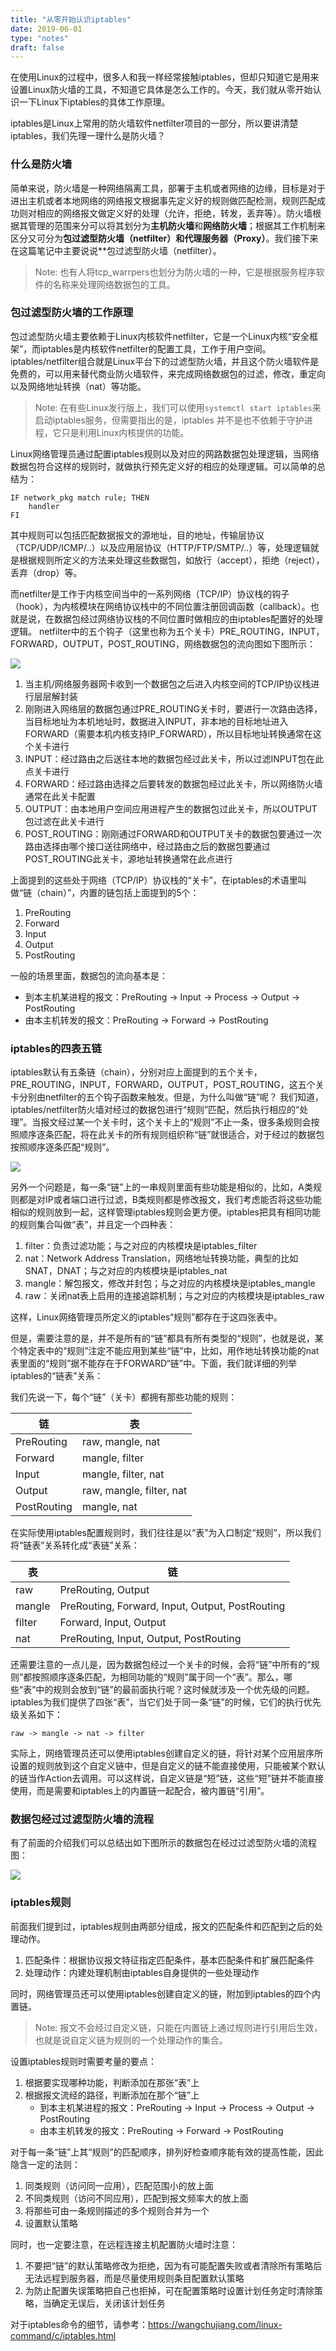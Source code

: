 ```yaml
---
title: "从零开始认识iptables"
date: 2019-06-01
type: "notes"
draft: false
---
```


在使用Linux的过程中，很多人和我一样经常接触iptables，但却只知道它是用来设置Linux防火墙的工具，不知道它具体是怎么工作的。今天，我们就从零开始认识一下Linux下iptables的具体工作原理。

iptables是Linux上常用的防火墙软件netfilter项目的一部分，所以要讲清楚iptables，我们先理一理什么是防火墙？

### 什么是防火墙

简单来说，防火墙是一种网络隔离工具，部署于主机或者网络的边缘，目标是对于进出主机或者本地网络的网络报文根据事先定义好的规则做匹配检测，规则匹配成功则对相应的网络报文做定义好的处理（允许，拒绝，转发，丢弃等）。防火墙根据其管理的范围来分可以将其划分为**主机防火墙**和**网络防火墙**；根据其工作机制来区分又可分为**包过滤型防火墙（netfilter）**和**代理服务器（Proxy）**。我们接下来在这篇笔记中主要说说**包过滤型防火墙（netfilter）。

> Note: 也有人将tcp_warrpers也划分为防火墙的一种，它是根据服务程序软件的名称来处理网络数据包的工具。

### 包过滤型防火墙的工作原理

包过滤型防火墙主要依赖于Linux内核软件netfilter，它是一个Linux内核“安全框架”，而iptables是内核软件netfilter的配置工具，工作于用户空间。iptables/netfilter组合就是Linux平台下的过滤型防火墙，并且这个防火墙软件是免费的，可以用来替代商业防火墙软件，来完成网络数据包的过滤，修改，重定向以及网络地址转换（nat）等功能。

> Note: 在有些Linux发行版上，我们可以使用`systemctl start iptables`来启动iptables服务，但需要指出的是，iptables 并不是也不依赖于守护进程，它只是利用Linux内核提供的功能。


Linux网络管理员通过配置iptables规则以及对应的网路数据包处理逻辑，当网络数据包符合这样的规则时，就做执行预先定义好的相应的处理逻辑。可以简单的总结为：

```
IF network_pkg match rule; THEN
    handler
FI
```

其中规则可以包括匹配数据报文的源地址，目的地址，传输层协议（TCP/UDP/ICMP/..）以及应用层协议（HTTP/FTP/SMTP/..）等，处理逻辑就是根据规则所定义的方法来处理这些数据包，如放行（accept），拒绝（reject），丢弃（drop）等。

而netfilter是工作于内核空间当中的一系列网络（TCP/IP）协议栈的钩子（hook），为内核模块在网络协议栈中的不同位置注册回调函数（callback）。也就是说，在数据包经过网络协议栈的不同位置时做相应的由iptables配置好的处理逻辑。
netfilter中的五个钩子（这里也称为五个关卡）PRE_ROUTING，INPUT，FORWARD，OUTPUT，POST_ROUTING，网络数据包的流向图如下图所示：

![](https://i.loli.net/2019/06/02/5cf36899c47eb56912.png)

1. 当主机/网络服务器网卡收到一个数据包之后进入内核空间的TCP/IP协议栈进行层层解封装
2. 刚刚进入网络层的数据包通过PRE_ROUTING关卡时，要进行一次路由选择，当目标地址为本机地址时，数据进入INPUT，非本地的目标地址进入FORWARD（需要本机内核支持IP_FORWARD），所以目标地址转换通常在这个关卡进行
3. INPUT：经过路由之后送往本地的数据包经过此关卡，所以过滤INPUT包在此点关卡进行
4. FORWARD：经过路由选择之后要转发的数据包经过此关卡，所以网络防火墙通常在此关卡配置
5. OUTPUT：由本地用户空间应用进程产生的数据包过此关卡，所以OUTPUT包过滤在此关卡进行
6. POST_ROUTING：刚刚通过FORWARD和OUTPUT关卡的数据包要通过一次路由选择由哪个接口送往网络中，经过路由之后的数据包要通过POST_ROUTING此关卡，源地址转换通常在此点进行

上面提到的这些处于网络（TCP/IP）协议栈的“关卡”，在iptables的术语里叫做“链（chain）”，内置的链包括上面提到的5个：

1. PreRouting
2. Forward
3. Input
4. Output
5. PostRouting

一般的场景里面，数据包的流向基本是：

- 到本主机某进程的报文：PreRouting -> Input -> Process -> Output -> PostRouting
- 由本主机转发的报文：PreRouting -> Forward -> PostRouting

### iptables的四表五链

iptables默认有五条链（chain），分别对应上面提到的五个关卡，PRE_ROUTING，INPUT，FORWARD，OUTPUT，POST_ROUTING，这五个关卡分别由netfilter的五个钩子函数来触发。但是，为什么叫做“链”呢？
我们知道，iptables/netfilter防火墙对经过的数据包进行“规则”匹配，然后执行相应的“处理”。当报文经过某一个关卡时，这个关卡上的“规则”不止一条，很多条规则会按照顺序逐条匹配，将在此关卡的所有规则组织称“链”就很适合，对于经过的数据包按照顺序逐条匹配“规则”。

![](https://i.loli.net/2019/06/03/5cf4c0e47307857800.png)

另外一个问题是，每一条“链”上的一串规则里面有些功能是相似的，比如，A类规则都是对IP或者端口进行过滤，B类规则都是修改报文，我们考虑能否将这些功能相似的规则放到一起，这样管理iptables规则会更方便。iptables把具有相同功能的规则集合叫做“表”，并且定一个四种表：

1. filter：负责过滤功能；与之对应的内核模块是iptables_filter
2. nat：Network Address Translation，网络地址转换功能，典型的比如SNAT，DNAT；与之对应的内核模块是iptables_nat
3. mangle：解包报文，修改并封包；与之对应的内核模块是iptables_mangle
4. raw：关闭nat表上启用的连接追踪机制；与之对应的内核模块是iptables_raw

这样，Linux网络管理员所定义的iptables“规则”都存在于这四张表中。

但是，需要注意的是，并不是所有的“链”都具有所有类型的“规则”，也就是说，某个特定表中的“规则”注定不能应用到某些“链”中，比如，用作地址转换功能的nat表里面的“规则”据不能存在于FORWARD“链”中。下面，我们就详细的列举iptables的“链表”关系：

我们先说一下，每个“链”（关卡）都拥有那些功能的规则：

| 链 | 表 |
| ---------- | ----------- |
| PreRouting | raw, mangle, nat |
| Forward | mangle, filter |
| Input | mangle, filter, nat|
| Output | raw, mangle, filter, nat |
| PostRouting | mangle, nat |

在实际使用iptables配置规则时，我们往往是以“表”为入口制定“规则”，所以我们将“链表”关系转化成“表链”关系：

| 表 | 链 |
| ---------- | ----------- |
| raw | PreRouting, Output |
| mangle | PreRouting, Forward, Input, Output, PostRouting |
| filter | Forward, Input, Output |
| nat | PreRouting, Input, Output, PostRouting |


还需要注意的一点儿是，因为数据包经过一个关卡的时候，会将“链”中所有的“规则”都按照顺序逐条匹配，为相同功能的“规则”属于同一个“表”。那么，哪些“表”中的规则会放到“链”的最前面执行呢？这时候就涉及一个优先级的问题。
iptables为我们提供了四张“表”，当它们处于同一条“链”的时候，它们的执行优先级关系如下：

```
raw -> mangle -> nat -> filter
```

实际上，网络管理员还可以使用iptables创建自定义的链，将针对某个应用层序所设置的规则放到这个自定义链中，但是自定义的链不能直接使用，只能被某个默认的链当作Action去调用。可以这样说，自定义链是“短”链，这些“短”链并不能直接使用，而是需要和iptables上的内置链一起配合，被内置链“引用”。

### 数据包经过过滤型防火墙的流程

有了前面的介绍我们可以总结出如下图所示的数据包在经过过滤型防火墙的流程图：

![](https://i.loli.net/2019/06/02/5cf388043e45962099.png)

### iptables规则

前面我们提到过，iptables规则由两部分组成，报文的匹配条件和匹配到之后的处理动作。

1. 匹配条件：根据协议报文特征指定匹配条件，基本匹配条件和扩展匹配条件
2. 处理动作：内建处理机制由iptables自身提供的一些处理动作

同时，网络管理员还可以使用iptables创建自定义的链，附加到iptables的四个内置链。

> Note: 报文不会经过自定义链，只能在内置链上通过规则进行引用后生效，也就是说自定义链为规则的一个处理动作的集合。

设置iptables规则时需要考量的要点：

1. 根据要实现哪种功能，判断添加在那张“表”上
2. 根据报文流经的路径，判断添加在那个“链”上
    - 到本主机某进程的报文：PreRouting -> Input -> Process -> Output -> PostRouting
    - 由本主机转发的报文：PreRouting -> Forward -> PostRouting

对于每一条“链”上其“规则”的匹配顺序，排列好检查顺序能有效的提高性能，因此隐含一定的法则：

1. 同类规则（访问同一应用），匹配范围小的放上面
2. 不同类规则（访问不同应用），匹配到报文频率大的放上面
3. 将那些可由一条规则描述的多个规则合并为一个
4. 设置默认策略

同时，也一定要注意，在远程连接主机配置防火墙时注意：

1. 不要把“链”的默认策略修改为拒绝，因为有可能配置失败或者清除所有策略后无法远程到服务器，而是尽量使用规则条目配置默认策略
2. 为防止配置失误策略把自己也拒掉，可在配置策略时设置计划任务定时清除策略，当确定无误后，关闭该计划任务

对于iptables命令的细节，请参考：https://wangchujiang.com/linux-command/c/iptables.html

